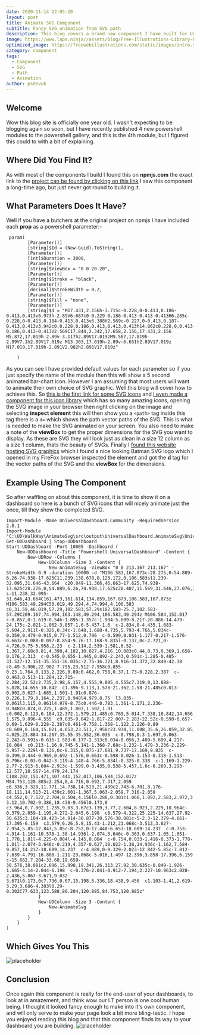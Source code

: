 ```yaml
---
date: 2020-11-14 22:05:20
layout: post
title: Animate SVG Component
subtitle: Fancy SVG animation from SVG path
description: This blog covers a brand new component I have built for Universal Dashboard. The blog will cover this new SVG animation component and how to add it to your dashboard
image: https://www.lapa.ninja//assets/blog/Free-Illustrations-Library-For-Your-Project-Feature.svg
optimized_image: https://freewebillustrations.com/static/images/intro.svg
category: component
tags:
  - Component
  - SVG
  - Path
  - Animation
author: psdevuk
---
```


## Welcome

 Wow this blog site is officially one year old. I wasn't expecting to be blogging again so soon, but I have recently published 4 new powershell modules to the powershell gallery, and this is the 4th module, but I figured this could to with a bit of explaining.

## Where Did You Find It?

As with most of the components I build I found this on **npmjs.com** the exact link to the [project can be found by clicking on this link](https://www.npmjs.com/package/react-mt-svg-lines) I saw this component a long-time ago, but just never got round to building it.

## What Parameters Does It Have?

Well if you have a butchers at the original project on npmjs I have included each **prop** as a powershell parameter:-

```
 param(
        [Parameter()]
        [string]$Id = (New-Guid).ToString(),
        [Parameter()]
        [int]$Duration = 3000,
        [Parameter()]
        [string]$ViewBox = "0 0 20 20",
        [Parameter()]
        [string]$Stroke = "black",
        [Parameter()]
        [decimal]$StrokeWidth = 0.2,
        [Parameter()]
        [string]$Fill = "none",
        [Parameter()]
        [string]$d = "M17.431,2.156h-3.715c-0.228,0-0.413,0.186-0.413,0.413v6.973h-2.89V6.687c0-0.229-0.186-0.413-0.413-0.413H6.285c-0.228,0-0.413,0.184-0.413,0.413v6.388H2.569c-0.227,0-0.413,0.187-0.413,0.413v3.942c0,0.228,0.186,0.413,0.413,0.413h14.862c0.228,0,0.413-0.186,0.413-0.413V2.569C17.844,2.342,17.658,2.156,17.431,2.156 M5.872,17.019h-2.89v-3.117h2.89V17.019zM9.587,17.019h-2.89V7.1h2.89V17.019z M13.303,17.019h-2.89v-6.651h2.89V17.019z M17.019,17.019h-2.891V2.982h2.891V17.019z"

    )
```

As you can see I have provided default values for each parameter so if you just specify the name of the module then this will show a 5 second animated bar-chart icon. However I am assuming that most users will want to animate their own choice of SVG graphic. Well this blog will cover how to achieve this. So [this is the first link for some SVG icons](http://svgicons.sparkk.fr/) and [I even made a component for this icon library](https://simpleicons.org/) which has so many amazing icons, opening the SVG image in your browser then right clicking on the image and selecting **inspect element** this will then show you a ```<path>``` tag inside this tag there is a ```d=``` which shows the path vector paths of the SVG. This is what is needed to make the SVG animated on your screen. You also need to make a note of the **viewBox** to get the proper dimensions for the SVG you want to display. As these are SVG they will look just as clean in a size 12 column as a size 1 column, thats the beauty of SVGs. Finally I [found this website hosting SVG graphics](https://www.svgrepo.com) which I found a nice looking Batman SVG logo which I opened in my FireFox browser inspected the element and got the **d** tag for the vector paths of the SVG and the **viewBox** for the dimensions. 

## Example Using The Component

So after waffling on about this component, it is time to show it on a dashboard so here is a bunch of SVG icons that will nicely animate just the once, till they show the completed SVG. 

```
Import-Module -Name UniversalDashboard.Community -RequiredVersion 2.8.1
Import-Module "C:\UD\WalkWay\AnimateSvg\src\output\UniversalDashboard.AnimateSvg\UniversalDashboard.AnimateSvg.psd1"
Get-UDDashboard | Stop-UDDashboard
Start-UDDashboard -Port 10005 -Dashboard (
    New-UDDashboard -Title "Powershell UniversalDashboard" -Content {
        New-UDRow -Columns {
            New-UDColumn -Size 3 -Content {
                New-AnimateSvg -ViewBox "0 0 213.167 213.167" -StrokeWidth 0.9 -duration 10000 -d "M106.583,167.873c-28.275,0-54.889-6.26-74.938-17.625C11.239,138.678,0,123.172,0,106.583s11.239-32.095,31.646-43.664  c20.049-11.366,46.663-17.625,74.938-17.625c28.276,0,54.889,6.26,74.938,17.625c20.407,11.569,31.646,27.076,31.646,43.664  s-11.238,32.095-31.646,43.664C161.473,161.614,134.859,167.873,106.583,167.873z M106.583,49.294C50.019,49.294,4,74.994,4,106.583  c0,31.59,46.019,57.29,102.583,57.29s102.583-25.7,102.583-57.29C209.167,74.994,163.148,49.294,106.583,49.294z M106.584,152.017  c-0.857,0-1.619-0.546-1.895-1.357c-1.904-5.609-8.217-20.886-14.479-24.175c-2.021-1.062-3.857-1.6-5.457-1.6  c-2.834,0-4.435,1.683-5.604,2.911l-0.326,0.34c-1.648,1.688-4.735,5.793-4.766,5.834c-0.359,0.479-0.915,0.77-1.512,0.796  c-0.599,0.031-1.177-0.217-1.576-0.663c-0.088-0.097-8.854-9.76-17.168-9.835l-0.137,0c-2.721,0-4.726,0.75-5.958,2.23  c-2.114,2.539-1.581,6.52-1.367,7.68c0.81,4.398,4.182,10.027,4.216,10.083c0.44,0.73,0.369,1.658-0.176,2.313  c-0.545,0.655-1.445,0.892-2.243,0.591c-1.285-0.485-31.527-12.151-35.551-36.035c-2.75-16.321,8.916-31.372,32.849-42.38  c8.49-3.906,22.902-7.795,23.512-7.958c0.855-0.23,1.764,0.133,2.226,0.89c0.462,0.758,0.37,1.73-0.228,2.387  c-0.463,0.513-11.284,12.715-2.284,22.52c2.735,2.98,6.157,4.555,9.895,4.555c7.319,0,13.888-5.828,14.655-10.842  c1.396-9.113,1.578-21.362,1.58-21.485c0.013-0.902,0.627-1.685,1.501-1.91c0.876-0.226,1.79,0.164,2.237,0.948l4.979,8.75  l3.035-0.061l3.115,0.061l4.979-8.75c0.446-0.783,1.361-1.171,2.236-0.948c0.874,0.225,1.489,1.007,1.502,1.91  c0.002,0.123,0.184,12.372,1.579,21.485c0.769,5.014,7.338,10.842,14.656,10.842c3.739,0,7.161-1.575,9.896-4.555  c9.035-9.842-1.817-22.007-2.283-22.52c-0.598-0.657-0.69-1.629-0.228-2.387c0.461-0.758,1.368-1.122,2.226-0.89  c0.609,0.164,15.021,4.053,23.511,7.958c23.934,11.008,35.6,26.059,32.85,42.38c-4.025,23.884-34.267,35.55-35.552,36.035  c-0.798,0.3-1.697,0.063-2.242-0.591s-0.616-1.583-0.177-2.313c0.034-0.056,3.409-5.699,4.217-10.084  c0.213-1.16,0.745-5.141-1.368-7.68c-1.232-1.479-3.236-2.229-5.957-2.229l-0.136,0c-8.315,0.075-17.081,9.737-17.169,9.835  c-0.399,0.444-0.969,0.692-1.576,0.663c-0.598-0.026-1.153-0.318-1.513-0.796c-0.03-0.042-3.119-4.148-4.766-5.834l-0.325-0.338  c-1.169-1.229-2.77-2.913-5.604-2.913c-1.599,0-3.435,0.538-5.457,1.6c-6.269,3.293-12.577,18.567-14.479,24.174  C108.202,151.471,107.441,152.017,106.584,152.017z M84.753,120.885c2.254,0,4.716,0.692,7.317,2.059  c6.336,3.328,11.771,14.738,14.513,21.439c2.743-6.701,8.176-18.111,14.513-21.439c2.601-1.367,5.063-2.059,7.316-2.059  c4.552,0,7.122,2.704,8.504,4.156l0.288,0.301c1.066,1.092,2.583,2.972,3.686,4.382c3.24-3.12,10.702-9.386,18.438-9.456l0.173,0  c3.964,0,7.002,1.235,9.03,3.67c3.139,3.77,2.604,8.923,2.229,10.964c-0.379,2.059-1.195,4.272-2.045,6.198  c8.579-4.322,25.225-14.637,27.92-30.635c3.104-18.423-14.914-30.877-30.576-38.081c-5-2.3-12.379-4.661-17.395-6.159  c3.579,6.26,5.8,15.43-1.212,23.068c-3.513,3.827-7.954,5.85-12.843,5.85c-8.752,0-17.448-6.653-18.609-14.237  c-0.753-4.914-1.161-10.578-1.38-14.936l-2.074,3.646c-0.363,0.637-1.05,1.051-1.778,1.01l-4.225-0.084l-4.145,0.084  c-0.754,0.033-1.416-0.373-1.778-1.01l-2.074-3.646c-0.219,4.357-0.627,10.022-1.38,14.936c-1.162,7.584-9.857,14.237-18.609,14.237  c-4.889,0-9.329-2.023-12.842-5.85c-7.012-7.639-4.791-16.808-1.211-23.068c-5.016,1.497-12.396,3.858-17.396,6.159  c-15.662,7.204-33.68,19.659-30.576,38.081c2.696,15.998,19.341,26.313,27.92,30.635c-0.849-1.926-1.665-4.14-2.044-6.198  c-0.376-2.041-0.912-7.194,2.227-10.963c2.028-2.436,5.067-3.671,9.032-3.671l0.173,0c7.736,0.07,15.198,6.336,18.438,9.456  c1.103-1.41,2.619-3.29,3.686-4.383l0.29-0.302C77.633,123.588,80.204,120.885,84.753,120.885z"
            }
            New-UDColumn -Size 3 -Content {
                New-AnimateSvg
            }
        }
    }
)

```

## Which Gives You This

![placeholder](https://github.com/psDevUK/ud-flix/blob/master/assets/img/batman.gif?raw=true "Component Demo")

## Conclusion

 Once again this component is really for the end-user of your dashboards, to look at in amazement, and think wow our I.T person is one cool human being. I thought it looked fancy enough to make into it's own component, and will only serve to make your page look a bit more bling-tastic. I hope you enjoyed reading this blog and that this component finds its way to your dashboard you are building.
 ![placeholder](https://github.com/psDevUK/ud-flix/blob/master/assets/img/svg.gif?raw=true "Another Example")

